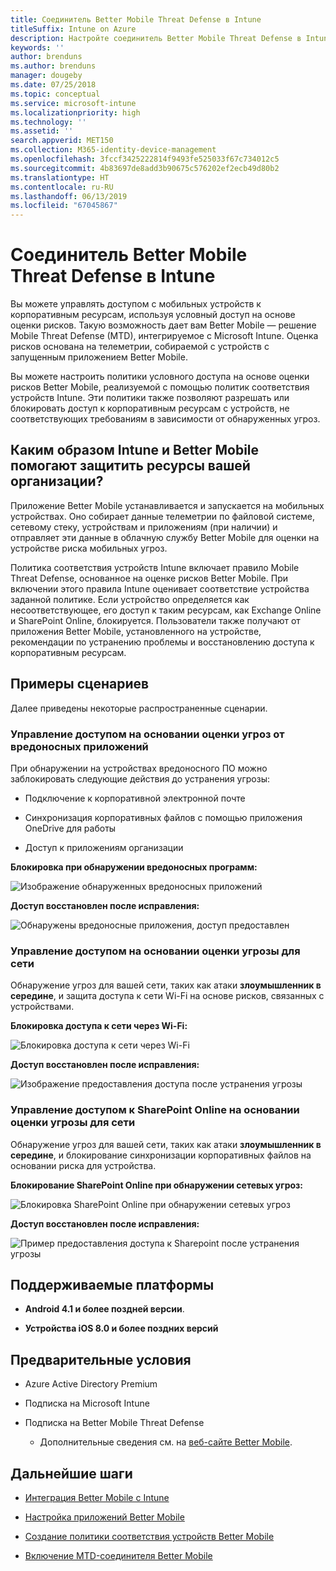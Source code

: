 ```yaml
---
title: Соединитель Better Mobile Threat Defense в Intune
titleSuffix: Intune on Azure
description: Настройте соединитель Better Mobile Threat Defense в Intune.
keywords: ''
author: brenduns
ms.author: brenduns
manager: dougeby
ms.date: 07/25/2018
ms.topic: conceptual
ms.service: microsoft-intune
ms.localizationpriority: high
ms.technology: ''
ms.assetid: ''
search.appverid: MET150
ms.collection: M365-identity-device-management
ms.openlocfilehash: 3fccf3425222814f9493fe525033f67c734012c5
ms.sourcegitcommit: 4b83697de8add3b90675c576202ef2ecb49d80b2
ms.translationtype: HT
ms.contentlocale: ru-RU
ms.lasthandoff: 06/13/2019
ms.locfileid: "67045867"
---
```

# <a name="better-mobile-threat-defense-connector-with-intune"></a>Соединитель Better Mobile Threat Defense в Intune

Вы можете управлять доступом с мобильных устройств к корпоративным ресурсам, используя условный доступ на основе оценки рисков. Такую возможность дает вам Better Mobile — решение Mobile Threat Defense (MTD), интегрируемое с Microsoft Intune. Оценка рисков основана на телеметрии, собираемой с устройств с запущенным приложением Better Mobile.

Вы можете настроить политики условного доступа на основе оценки рисков Better Mobile, реализуемой с помощью политик соответствия устройств Intune. Эти политики также позволяют разрешать или блокировать доступ к корпоративным ресурсам с устройств, не соответствующих требованиям в зависимости от обнаруженных угроз.

## <a name="how-do-intune-and-better-mobile-help-protect-your-company-resources"></a>Каким образом Intune и Better Mobile помогают защитить ресурсы вашей организации?

Приложение Better Mobile устанавливается и запускается на мобильных устройствах. Оно собирает данные телеметрии по файловой системе, сетевому стеку, устройствам и приложениям (при наличии) и отправляет эти данные в облачную службу Better Mobile для оценки на устройстве риска мобильных угроз.

Политика соответствия устройств Intune включает правило Mobile Threat Defense, основанное на оценке рисков Better Mobile. При включении этого правила Intune оценивает соответствие устройства заданной политике. Если устройство определяется как несоответствующее, его доступ к таким ресурсам, как Exchange Online и SharePoint Online, блокируется. Пользователи также получают от приложения Better Mobile, установленного на устройстве, рекомендации по устранению проблемы и восстановлению доступа к корпоративным ресурсам.

## <a name="sample-scenarios"></a>Примеры сценариев

Далее приведены некоторые распространенные сценарии.

### <a name="control-access-based-on-threats-from-malicious-apps"></a>Управление доступом на основании оценки угроз от вредоносных приложений

При обнаружении на устройствах вредоносного ПО можно заблокировать следующие действия до устранения угрозы:

-   Подключение к корпоративной электронной почте

-   Синхронизация корпоративных файлов с помощью приложения OneDrive для работы

-   Доступ к приложениям организации

**Блокировка при обнаружении вредоносных программ:**

![Изображение обнаруженных вредоносных приложений](./media/better_mobile_maliciousapps_blocked.png)

**Доступ восстановлен после исправления:**

![Обнаружены вредоносные приложения, доступ предоставлен](./media/better_mobile_maliciousapps_unblocked.png)

### <a name="control-access-based-on-threat-to-network"></a>Управление доступом на основании оценки угрозы для сети

Обнаружение угроз для вашей сети, таких как атаки **злоумышленник в середине**, и защита доступа к сети Wi-Fi на основе рисков, связанных с устройствами.

**Блокировка доступа к сети через Wi-Fi:**

![Блокировка доступа к сети через Wi-Fi](./media/better_mobile_network_wifi_blocked.png)

**Доступ восстановлен после исправления:**

![Изображение предоставления доступа после устранения угрозы](./media/better_mobile_network_wifi_unblocked.png)

### <a name="control-access-to-sharepoint-online-based-on-threat-to-network"></a>Управление доступом к SharePoint Online на основании оценки угрозы для сети

Обнаружение угроз для вашей сети, таких как атаки **злоумышленник в середине**, и блокирование синхронизации корпоративных файлов на основании риска для устройства.

**Блокирование SharePoint Online при обнаружении сетевых угроз:**

![Блокировка SharePoint Online при обнаружении сетевых угроз](./media/better_mobile_network_spo_blocked.png)

**Доступ восстановлен после исправления:**

![Пример предоставления доступа к Sharepoint после устранения угрозы](./media/better_mobile_network_spo_unblocked.png)

## <a name="supported-platforms"></a>Поддерживаемые платформы

-   **Android 4.1 и более поздней версии**.

-   **Устройства iOS 8.0 и более поздних версий**

## <a name="prerequisites"></a>Предварительные условия

-   Azure Active Directory Premium

-   Подписка на Microsoft Intune

-   Подписка на Better Mobile Threat Defense

    -   Дополнительные сведения см. на [веб-сайте Better Mobile](https://www.better.mobi/).

## <a name="next-steps"></a>Дальнейшие шаги

- [Интеграция Better Mobile с Intune](better-mobile-mtd-connector-integration.md)

- [Настройка приложений Better Mobile](mtd-apps-ios-app-configuration-policy-add-assign.md)

- [Создание политики соответствия устройств Better Mobile](mtd-device-compliance-policy-create.md)

- [Включение MTD-соединителя Better Mobile](mtd-connector-enable.md)
